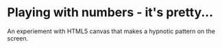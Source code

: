 Playing with numbers - it's pretty...
=========
An experiement with HTML5 canvas that makes a hypnotic pattern on the screen.